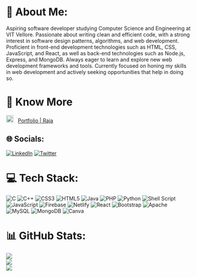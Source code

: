 # 💫 About Me:
Aspiring software developer studying Computer Science and Engineering at VIT Vellore. Passionate about writing clean and efficient code, with a strong interest in software design patterns, algorithms, and web development. Proficient in front-end development technologies such as HTML, CSS, JavaScript, and React, as well as back-end technologies such as Node.js, Express, and MongoDB. Always eager to learn and explore new web development frameworks and tools. Currently focused on honing my skills in web development and actively seeking opportunities that help in doing so. 

# 👤 Know More 
<img src="https://react-portfolio-six-wheat.vercel.app/static/media/R-Logo.2cf994c058019947b7f8.png" width=20px margin=10> &nbsp;&nbsp;<a href="https://react-portfolio-raja-09.vercel.app/">Portfolio | Raja</a>


## 🌐 Socials:
[![LinkedIn](https://img.shields.io/badge/LinkedIn-%230077B5.svg?logo=linkedin&logoColor=white)](https://linkedin.com/in/raja-aravindha-594686196) [![Twitter](https://img.shields.io/badge/Twitter-%231DA1F2.svg?logo=Twitter&logoColor=white)](https://twitter.com/Rajawastaken) 

# 💻 Tech Stack:
![C](https://img.shields.io/badge/c-%2300599C.svg?style=flat&logo=c&logoColor=white) ![C++](https://img.shields.io/badge/c++-%2300599C.svg?style=flat&logo=c%2B%2B&logoColor=white) ![CSS3](https://img.shields.io/badge/css3-%231572B6.svg?style=flat&logo=css3&logoColor=white) ![HTML5](https://img.shields.io/badge/html5-%23E34F26.svg?style=flat&logo=html5&logoColor=white) ![Java](https://img.shields.io/badge/java-%23ED8B00.svg?style=flat&logo=java&logoColor=white) ![PHP](https://img.shields.io/badge/php-%23777BB4.svg?style=flat&logo=php&logoColor=white) ![Python](https://img.shields.io/badge/python-3670A0?style=flat&logo=python&logoColor=ffdd54) ![Shell Script](https://img.shields.io/badge/shell_script-%23121011.svg?style=flat&logo=gnu-bash&logoColor=white) ![JavaScript](https://img.shields.io/badge/javascript-%23323330.svg?style=flat&logo=javascript&logoColor=%23F7DF1E) ![Firebase](https://img.shields.io/badge/firebase-%23039BE5.svg?style=flat&logo=firebase) ![Netlify](https://img.shields.io/badge/netlify-%23000000.svg?style=flat&logo=netlify&logoColor=#00C7B7) ![React](https://img.shields.io/badge/react-%2320232a.svg?style=flat&logo=react&logoColor=%2361DAFB) ![Bootstrap](https://img.shields.io/badge/bootstrap-%23563D7C.svg?style=flat&logo=bootstrap&logoColor=white) ![Apache](https://img.shields.io/badge/apache-%23D42029.svg?style=flat&logo=apache&logoColor=white) ![MySQL](https://img.shields.io/badge/mysql-%2300f.svg?style=flat&logo=mysql&logoColor=white) ![MongoDB](https://img.shields.io/badge/MongoDB-%234ea94b.svg?style=flat&logo=mongodb&logoColor=white) ![Canva](https://img.shields.io/badge/Canva-%2300C4CC.svg?style=flat&logo=Canva&logoColor=white)
# 📊 GitHub Stats:
![](https://github-readme-stats.vercel.app/api?username=Raja-09&theme=tokyonight&hide_border=true&include_all_commits=false&count_private=false)<br/>
![](https://github-readme-streak-stats.herokuapp.com/?user=Raja-09&theme=tokyonight&hide_border=true)<br/>
![](https://github-readme-stats.vercel.app/api/top-langs/?username=Raja-09&theme=tokyonight&hide_border=true&include_all_commits=false&count_private=false&layout=compact)

<!-- Proudly created with GPRM ( https://gprm.itsvg.in ) -->
